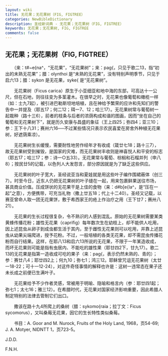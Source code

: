 ```yaml
---
layout: wiki
title: 无花果；无花果树（FIG, FIGTREE）
categories: NewBibleDictionary
description: 圣经新词典 - 无花果；无花果树（FIG, FIGTREE）
keywords: 无花果；无花果树, FIG, FIGTREE
comments: false
---
```


## 无花果；无花果树（FIG, FIGTREE）

　　（来：t#~e{na^，“无花果”，“无花果树”；来：pag{，只见于歌二13，指“初出的未熟无花果”；腊：olynthoi 是“未熟的无花果”，没有特别声明季节，只见于启六13；腊：sykon 是无花果，syke{ 是“无花果树”。

　　无花果树（Ficus carica）原生于小亚细亚和地中海的东部，可高达十一公尺，但在石地，则往往变为多茎灌木。在很早之时，无花果也像葡萄和橄榄一样（如：士九7起），被引进巴勒斯坦地培植，且在神给予繁荣的应许和先知们的警告中一并提及（耶五17；何二12；珥一7、12；哈三17）。无花果树常与葡萄树一起栽种（路十三6），前者的枝条与后者的浓荫构成和谐的图画，因而“坐在自己的葡萄和无花果树下”，就是历久安康与昌盛的象征（王上四25；弥四4；亚三10；参：王下十八31；赛卅六16──不过某些情况只表示农民喜爱在房舍外种植无花果树，好遮荫乘凉）。

　　无花果树生长缓慢，需要耐性地劳作经年才有收成（箴廿七18；路十三7），故无花果树受到摧毁，是国家的灾难，而无花果树丰收则是神喜悦人和平安的标志（耶五17；哈三17；参：诗一○五33）。无花果常与葡萄、棕榈和石榴并列（申八8）；按民廿5的记载，以色列人大发怨言，部分原因就是为了缺乏这些供应。

　　无花果树的叶子宽大，圣经说亚当和夏娃就是用这些叶子编作围裙蔽体（创三7）。时至今日，近东人仍把无花果树的叶子缝在一起，用来包裹鲜果送往市场，甚具商业价值。压成饼状的无花果干是上佳的食物（来：d#b[e{la^，是“压在一起”之意），方便携带，可充当礼物（撒上廿五18；代上十二40）。圣经又记载，以赛亚曾命人取一团无花果饼，敷于希西家王的疮上作治疗之用（王下廿7；赛卅八21）。

　　无花果的生长过程很复杂，令不熟识的人感到混乱。原始的无花果树需要某类黄蜂传播花粉；雄性无花果（caprifig）每年数次生在幼枝上，却不能供人吃用，因上述昆虫从卵子到成虫都生活于其内，至于雌性无花果则可以吃用，并靠上述昆虫从幼果尖端爬进，授予花粉。不过，一般培植的各类无花果，却不需昆虫传播花粉而自行结果。这样，在耶八13和启六13所说的无花果，不限于一年某造收成，而坏无花果则可能是指有虫居内、不能吃的雄性果（耶廿四2下，廿九17）。歌二13的无花果是指第一造收成可吃的果子（来：pag{，表示仍然未熟的、青的）；参：赛廿八4；耶廿四2上；何九10；弥七1；鸿三12。耶稣曾咒诅无花果树（太廿一18-22；可十一12-24），对这件奇怪事情的解释也许是：这树一违常态在果子还未长成之前便已生满叶子。

　　无花果给予不少作者灵感，常被用于明喻、隐喻和格言内（参：耶廿四1起；弥七1；太七16；雅三12）。在希腊时代，无花果对国家经济影响重要，因此希腊人制定特别的法律去管制它们出口。

　　撒该在路十九4所爬上的桑树（腊：sykomo{raia；拉丁文：Ficus sycomorus），又叫桑莓无花果，因它的生长特性类似桑莓。

　　书目：A. Goor and M. Nurock, Fruits of the Holy Land, 1968，页54-69; J. A. Motyer, NIDNTT 1，页723-5。

J.D.D.

F.N.H.








